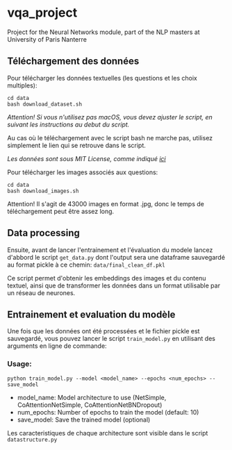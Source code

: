 # vqa_project
Project for the Neural Networks module, part of the NLP masters at University of Paris Nanterre

## Téléchargement des données
Pour télécharger les données textuelles (les questions et les choix multiples):
```
cd data
bash download_dataset.sh
```
_Attention! Si vous n'utilisez pas macOS, vous devez ajuster le script, en suivant les instructions au debut du script._

Au cas où le téléchargement avec le script bash ne marche pas, utilisez simplement le lien qui se retrouve dans le script.

*Les données sont sous MIT License, comme indiqué [ici](https://github.com/yukezhu/visual7w-toolkit/tree/master?tab=MIT-1-ov-file)*

Pour télécharger les images associés aux questions:
```
cd data
bash download_images.sh
```
Attention! Il s'agit de 43000 images en format .jpg, donc le temps de téléchargement peut être assez long. 

## Data processing
Ensuite, avant de lancer l'entrainement et l'évaluation du modele lancez d'abbord le script `get_data.py` dont l'output sera une dataframe sauvegardé au format pickle à ce chemin: `data/final_clean_df.pkl`

Ce script permet d'obtenir les embeddings des images et du contenu textuel, ainsi que de transformer les données dans un format utilisable par un réseau de neurones.

## Entrainement et evaluation du modèle

Une fois que les données ont été processées et le fichier pickle est sauvegardé, vous pouvez lancer le script `train_model.py` en utilisant des arguments en ligne de commande:

### Usage: 
```
python train_model.py --model <model_name> --epochs <num_epochs> --save_model
```

- model_name: Model architecture to use (NetSimple, CoAttentionNetSimple, CoAttentionNetBNDropout)
- num_epochs: Number of epochs to train the model (default: 10)
- save_model: Save the trained model (optional)

Les caracteristiques de chaque architecture sont visible dans le script `datastructure.py`